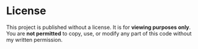 # License

This project is published without a license. It is for **viewing purposes only**.
You are **not permitted** to copy, use, or modify any part of this code without my written permission.
